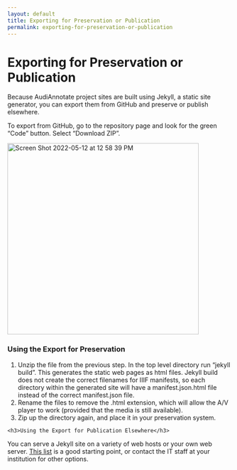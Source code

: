 ```yaml
---
layout: default
title: Exporting for Preservation or Publication
permalink: exporting-for-preservation-or-publication
---
```

<!-- Add an essay or interpretive material below this line,
using HTML or markdown.  Do not modify this file above this line -->

<html>
  <body>

   <h1>Exporting for Preservation or Publication</h1>
   <p>Because AudiAnnotate project sites are built using Jekyll, a static site generator, you can export them from GitHub and preserve or publish elsewhere.</p>

   <p>To export from GitHub, go to the repository page and look for the green “Code” button. Select “Download ZIP”.</p>
<img width="431" alt="Screen Shot 2022-05-12 at 12 58 39 PM" src="https://user-images.githubusercontent.com/97705205/168139459-671555fd-4e69-4e0c-97ae-bdddb160836b.png">
    <br>
    <h3>Using the Export for Preservation</h3>
    <ol>
      <li>Unzip the file from the previous step. In the top level directory run “jekyll build”. This generates the static web pages as html files. Jekyll build does not create the correct filenames for IIIF manifests, so each directory within the generated site will have a manifest.json.html file instead of the correct manifest.json file.</li>
      <li>Rename the files to remove the .html extension, which will allow the A/V player to work (provided that the media is still available).</li>
      <li>Zip up the directory again, and place it in your preservation system.</li>
    </ol>

    <h3>Using the Export for Publication Elsewhere</h3>
<p>You can serve a Jekyll site on a variety of web hosts or your own web server. <a href="https://jekyllrb.com/docs/deployment/third-party/">This list</a> is a good starting point, or contact the IT staff at your institution for other options.</p>
    
  </body>
</html>
